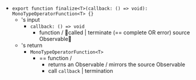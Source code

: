 * `export function finalize<T>(callback: () => void): MonoTypeOperatorFunction<T> {}`
  * 's input
    * `callback: () => void`
      * function / 👀called | terminate (== complete OR error) source Observable👀
  * 's return
    * `MonoTypeOperatorFunction<T>`
      * == function /
        * returns an Observable / mirrors the source Observable
        * call `callback` | termination
